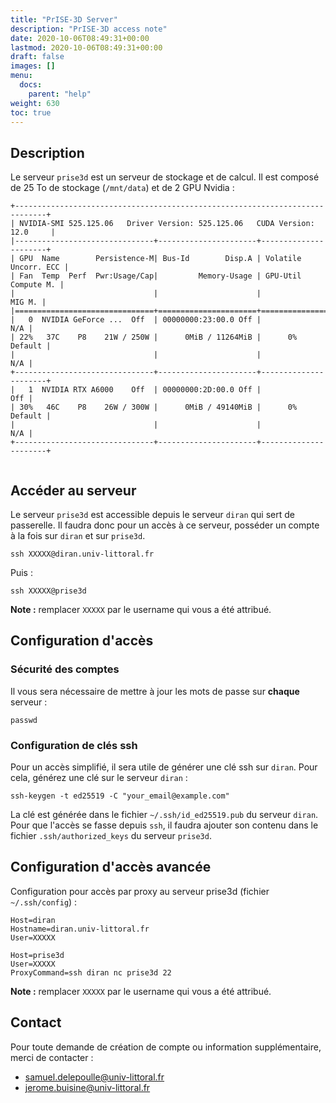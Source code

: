 ```yaml
---
title: "PrISE-3D Server"
description: "PrISE-3D access note"
date: 2020-10-06T08:49:31+00:00
lastmod: 2020-10-06T08:49:31+00:00
draft: false
images: []
menu:
  docs:
    parent: "help"
weight: 630
toc: true
---
```


## Description

Le serveur `prise3d` est un serveur de stockage et de calcul. Il est composé de 25 To de stockage (`/mnt/data`) et de 2 GPU Nvidia :

```
+-----------------------------------------------------------------------------+
| NVIDIA-SMI 525.125.06   Driver Version: 525.125.06   CUDA Version: 12.0     |
|-------------------------------+----------------------+----------------------+
| GPU  Name        Persistence-M| Bus-Id        Disp.A | Volatile Uncorr. ECC |
| Fan  Temp  Perf  Pwr:Usage/Cap|         Memory-Usage | GPU-Util  Compute M. |
|                               |                      |               MIG M. |
|===============================+======================+======================|
|   0  NVIDIA GeForce ...  Off  | 00000000:23:00.0 Off |                  N/A |
| 22%   37C    P8    21W / 250W |      0MiB / 11264MiB |      0%      Default |
|                               |                      |                  N/A |
+-------------------------------+----------------------+----------------------+
|   1  NVIDIA RTX A6000    Off  | 00000000:2D:00.0 Off |                  Off |
| 30%   46C    P8    26W / 300W |      0MiB / 49140MiB |      0%      Default |
|                               |                      |                  N/A |
+-------------------------------+----------------------+----------------------+
                                                                               
```

## Accéder au serveur

Le serveur `prise3d` est accessible depuis le serveur `diran` qui sert de passerelle. Il faudra donc pour un accès à ce serveur, posséder un compte à la fois sur `diran` et sur `prise3d`.

```
ssh XXXXX@diran.univ-littoral.fr
```

Puis :
```
ssh XXXXX@prise3d
```

**Note :** remplacer `XXXXX` par le username qui vous a été attribué.

## Configuration d'accès

### Sécurité des comptes

Il vous sera nécessaire de mettre à jour les mots de passe sur **chaque** serveur :
```
passwd
```

### Configuration de clés ssh

Pour un accès simplifié, il sera utile de générer une clé ssh sur `diran`. Pour cela, générez une clé sur le serveur `diran` :

```
ssh-keygen -t ed25519 -C "your_email@example.com"
```

La clé est générée dans le fichier `~/.ssh/id_ed25519.pub` du serveur `diran`. Pour que l'accès se fasse depuis `ssh`, il faudra ajouter son contenu dans le fichier `.ssh/authorized_keys` du serveur `prise3d`.


## Configuration d'accès avancée

Configuration pour accès par proxy au serveur prise3d (fichier `~/.ssh/config`) :
```
Host=diran
Hostname=diran.univ-littoral.fr
User=XXXXX

Host=prise3d
User=XXXXX
ProxyCommand=ssh diran nc prise3d 22
```

**Note :** remplacer `XXXXX` par le username qui vous a été attribué.

## Contact

Pour toute demande de création de compte ou information supplémentaire, merci de contacter :

- samuel.delepoulle@univ-littoral.fr
- jerome.buisine@univ-littoral.fr